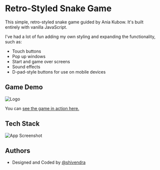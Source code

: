 
# Retro-Styled Snake Game

This simple, retro-styled snake game guided by Ania Kubow. It's built entirely with vanilla JavaScript.

I've had a lot of fun adding my own styling and expanding the functionality, such as:

- Touch buttons
- Pop up windows
- Start and game over screens
- Sound effects
- D-pad-style buttons for use on mobile devices


## Game Demo

![Logo]([https://i.postimg.cc/G2KnzzSN/retro-snake.gif](https://im.ezgif.com/tmp/ezgif-1-9787097430.gif))

You can [ see the game in action here.](https://shivendra-github.github.io/Retro-Snake-Game//)





## Tech Stack

![App Screenshot](https://i.postimg.cc/cHqhb8zN/Screenshot-2023-06-26-150545.png)


## Authors

- Designed and Coded by [@shivendra](https://www.linkedin.com/in/shivendra-pratap-singh-123408233/)
